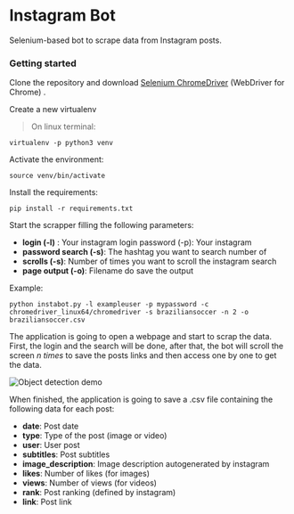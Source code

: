 # Instagram Bot

Selenium-based bot to scrape data from Instagram posts.

### Getting started


Clone the repository and download [Selenium ChromeDriver](https://chromedriver.chromium.org/downloads) (WebDriver for Chrome) .

Create a new virtualenv

> On linux terminal:

    virtualenv -p python3 venv

Activate the environment:

    source venv/bin/activate

Install the requirements:

    pip install -r requirements.txt


Start the scrapper filling the following parameters:

 - **login (-l)**  : Your instagram login password (-p): Your instagram
  - **password search (-s)**: The hashtag you want to search number of
  - **scrolls (-s)**: Number of times you want to scroll the instagram search
  - **page  output (-o)**: Filename do save the output


Example:

    python instabot.py -l exampleuser -p mypassword -c chromedriver_linux64/chromedriver -s braziliansoccer -n 2 -o braziliansoccer.csv

The application is going to open a webpage and start to scrap the data. First, the login and the search will be done, after that, the bot will scroll the screen *n times* to save the posts links and then access one by one to get the data.

![Object detection demo](./git_media/kangaroo-demo.gif)
<br>

When finished, the application is going to save a .csv file containing the following data for each post:

- **date**: Post date
- **type**: Type of the post (image or video)
- **user**: User post
- **subtitles**: Post subtitles
- **image_description**: Image description autogenerated by instagram
- **likes**: Number of likes (for images)
- **views**: Number of views (for videos)
- **rank**: Post ranking (defined by instagram)
- **link**: Post link
